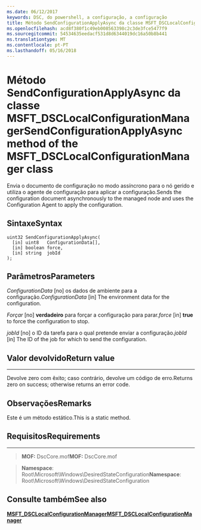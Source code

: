 ```yaml
---
ms.date: 06/12/2017
keywords: DSC, do powershell, a configuração, a configuração
title: Método SendConfigurationApplyAsync da classe MSFT_DSCLocalConfigurationManager
ms.openlocfilehash: acd8f380f1c49eb008563398c2c3de3fce5477f9
ms.sourcegitcommit: 54534635eedacf531d8d6344019dc16a50b8b441
ms.translationtype: MT
ms.contentlocale: pt-PT
ms.lasthandoff: 05/16/2018
---
```

# <a name="sendconfigurationapplyasync-method-of-the-msftdsclocalconfigurationmanager-class"></a><span data-ttu-id="9ea69-103">Método SendConfigurationApplyAsync da classe MSFT_DSCLocalConfigurationManager</span><span class="sxs-lookup"><span data-stu-id="9ea69-103">SendConfigurationApplyAsync method of the MSFT_DSCLocalConfigurationManager class</span></span>

<span data-ttu-id="9ea69-104">Envia o documento de configuração no modo assíncrono para o nó gerido e utiliza o agente de configuração para aplicar a configuração.</span><span class="sxs-lookup"><span data-stu-id="9ea69-104">Sends the configuration document asynchronously to the managed node and uses the Configuration Agent to apply the configuration.</span></span>

<a name="syntax"></a><span data-ttu-id="9ea69-105">Sintaxe</span><span class="sxs-lookup"><span data-stu-id="9ea69-105">Syntax</span></span>
------

```mof
uint32 SendConfigurationApplyAsync(
  [in] uint8   ConfigurationData[],
  [in] boolean force,
  [in] string  jobId
);
```

<a name="parameters"></a><span data-ttu-id="9ea69-106">Parâmetros</span><span class="sxs-lookup"><span data-stu-id="9ea69-106">Parameters</span></span>
----------

<span data-ttu-id="9ea69-107">*ConfigurationData* \[no\] os dados de ambiente para a configuração.</span><span class="sxs-lookup"><span data-stu-id="9ea69-107">*ConfigurationData* \[in\] The environment data for the configuration.</span></span>

<span data-ttu-id="9ea69-108">*Forçar* \[no\] **verdadeiro** para forçar a configuração para parar.</span><span class="sxs-lookup"><span data-stu-id="9ea69-108">*force* \[in\] **true** to force the configuration to stop.</span></span>

<span data-ttu-id="9ea69-109">*jobId* \[no\] o ID da tarefa para o qual pretende enviar a configuração.</span><span class="sxs-lookup"><span data-stu-id="9ea69-109">*jobId* \[in\] The ID of the job for which to send the configuration.</span></span>

## <a name="return-value"></a><span data-ttu-id="9ea69-110">Valor devolvido</span><span class="sxs-lookup"><span data-stu-id="9ea69-110">Return value</span></span>
------------

<span data-ttu-id="9ea69-111">Devolve zero com êxito; caso contrário, devolve um código de erro.</span><span class="sxs-lookup"><span data-stu-id="9ea69-111">Returns zero on success; otherwise returns an error code.</span></span>

## <a name="remarks"></a><span data-ttu-id="9ea69-112">Observações</span><span class="sxs-lookup"><span data-stu-id="9ea69-112">Remarks</span></span>

<span data-ttu-id="9ea69-113">Este é um método estático.</span><span class="sxs-lookup"><span data-stu-id="9ea69-113">This is a static method.</span></span>

## <a name="requirements"></a><span data-ttu-id="9ea69-114">Requisitos</span><span class="sxs-lookup"><span data-stu-id="9ea69-114">Requirements</span></span>
------------
><span data-ttu-id="9ea69-115">**MOF:** DscCore.mof</span><span class="sxs-lookup"><span data-stu-id="9ea69-115">**MOF:** DscCore.mof</span></span>

><span data-ttu-id="9ea69-116">**Namespace**: Root\Microsoft\Windows\DesiredStateConfiguration</span><span class="sxs-lookup"><span data-stu-id="9ea69-116">**Namespace**: Root\Microsoft\Windows\DesiredStateConfiguration</span></span>


## <a name="see-also"></a><span data-ttu-id="9ea69-117">Consulte também</span><span class="sxs-lookup"><span data-stu-id="9ea69-117">See also</span></span>


[<span data-ttu-id="9ea69-118">**MSFT_DSCLocalConfigurationManager**</span><span class="sxs-lookup"><span data-stu-id="9ea69-118">**MSFT_DSCLocalConfigurationManager**</span></span>](msft-dsclocalconfigurationmanager.md)